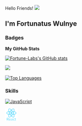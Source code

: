 Hello Friends! ![](https://user-images.githubusercontent.com/18350557/176309783-0785949b-9127-417c-8b55-ab5a4333674e.gif)

<h2 align="left">I'm Fortunatus Wulnye</h2>


### Badges

<b>My GitHub Stats</b>

<a href="http://www.github.com/Fortune-Labs"><img src="https://github-readme-stats.vercel.app/api?username=Fortune-Labs&show_icons=true&hide=&count_private=true&title_color=0891b2&text_color=ffffff&icon_color=0891b2&bg_color=1c1917&hide_border=true&show_icons=true" alt="Fortune-Labs's GitHub stats" /></a>

<a href="http://www.github.com/Fortune-Labs"><img src="https://github-readme-streak-stats.herokuapp.com/?user=Fortune-Labs&stroke=ffffff&background=1c1917&ring=0891b2&fire=0891b2&currStreakNum=ffffff&currStreakLabel=0891b2&sideNums=ffffff&sideLabels=ffffff&dates=ffffff&hide_border=true" /></a>

<a href="https://github.com/Fortune-Labs" align="left"><img src="https://github-readme-stats.vercel.app/api/top-langs/?username=Fortune-Labs&langs_count=10&title_color=0891b2&text_color=ffffff&icon_color=0891b2&bg_color=1c1917&hide_border=true&locale=en&custom_title=Top%20%Languages" alt="Top Languages" /></a>


### Skills

<a href="https://developer.mozilla.org/en-US/docs/Web/JavaScript" target="_blank" rel="noreferrer"><img src="https://raw.githubusercontent.com/danielcranney/readme-generator/main/public/icons/skills/javascript-colored.svg" width="36" height="36" alt="JavaScript" /></a>

<a href="https://reactjs.org/" target="_blank"> <img src="https://raw.githubusercontent.com/devicons/devicon/master/icons/react/react-original-wordmark.svg" alt="react" width="40" height="40"/> </a>